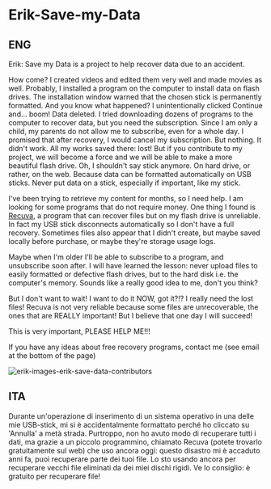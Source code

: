 # Erik-Save-my-Data

## ENG
Erik: Save my Data is a project to help recover data due to an accident.

How come? I created videos and edited them very well and made movies as well. Probably, I installed a program on the computer to install data on flash drives. The installation window warned that the chosen stick is permanently formatted. And you know what happened? I unintentionally clicked Continue and... boom! Data deleted. I tried downloading dozens of programs to the computer to recover data, but you need the subscription.
Since I am only a child, my parents do not allow me to subscribe, even for a whole day. I promised that after recovery, I would cancel my subscription. But nothing. It didn't work. All my works saved there: lost! But if you contribute to my project, we will become a force and we will be able to make a more beautiful flash drive. Oh, I shouldn't say stick anymore. On hard drive, or rather, on the web.
Because data can be formatted automatically on USB sticks. Never put data on a stick, especially if important, like my stick. 

I've been trying to retrieve my content for months, so I need help. I am looking for some programs that do not require money. One thing I found is [Recuva](https://www.ccleaner.com/recuva), a program that can recover files but on my flash drive is unreliable. In fact my USB stick disconnects automatically so I don't have a full recovery. Sometimes files also appear that I didn't create, but maybe saved locally before purchase, or maybe they're storage usage logs.

Maybe when I'm older I'll be able to subscribe to a program, and unsubscribe soon after. I will have learned the lesson: never upload files to easily formatted or defective flash drives, but to the hard disk i.e. the computer's memory. Sounds like a really good idea to me, don't you think?

But I don't want to wait! I want to do it NOW, got it?!? I really need the lost files! Recuva is not very reliable because some files are unrecoverable, the ones that are REALLY important! But I believe that one day I will succeed!

This is very important, PLEASE HELP ME!!!

If you have any ideas about free recovery programs, contact me (see email at the bottom of the page)

![erik-images-erik-save-data-contributors](https://user-images.githubusercontent.com/108028311/202915330-3796873d-f6eb-4aeb-b424-38f05d9cb2e9.jpg)

## ITA

Durante un'operazione di inserimento di un sistema operativo in una delle mie USB-stick, mi si è accidentalmente formattato perché ho cliccato su 'Annulla' a metà strada. Purtroppo, non ho avuto modo di recuperare tutti i dati, ma grazie a un piccolo programmino, chiamato Recuva (potete trovarlo gratuitamente sul web) che uso ancora oggi: questo disastro mi è accaduto anni fa, puoi recuperare parte dei tuoi file. Lo sto usando ancora per recuperare vecchi file eliminati da dei miei dischi rigidi. Ve lo consiglio: è gratuito per recuperare file!
